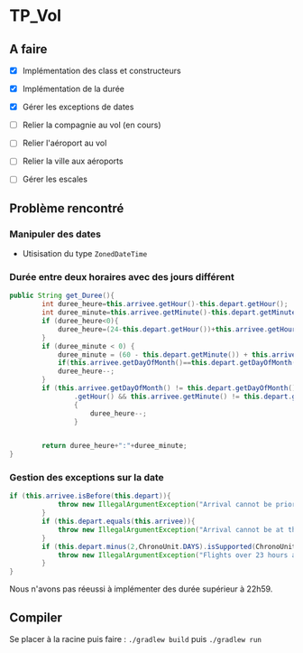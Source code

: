 # TP_Vol

## A faire
- [x] Implémentation des class et constructeurs
- [x] Implémentation de la durée
- [X] Gérer les exceptions de dates 
- [ ] Relier la compagnie au vol (en cours)
- [ ] Relier l'aéroport au vol
- [ ] Relier la ville aux aéroports
- [ ] Gérer les escales


## Problème rencontré
### Manipuler des dates
- Utisisation du type `ZonedDateTime`
### Durée entre deux horaires avec des jours différent
```java
public String get_Duree(){
		int duree_heure=this.arrivee.getHour()-this.depart.getHour();
		int duree_minute=this.arrivee.getMinute()-this.depart.getMinute();
		if (duree_heure<0){
			duree_heure=(24-this.depart.getHour())+this.arrivee.getHour();
		}
		if (duree_minute < 0) {
			duree_minute = (60 - this.depart.getMinute()) + this.arrivee.getMinute();
			if(this.arrivee.getDayOfMonth()==this.depart.getDayOfMonth())
			duree_heure--;
		}
		if (this.arrivee.getDayOfMonth() != this.depart.getDayOfMonth() && this.arrivee.getHour() != this.depart
				.getHour() && this.arrivee.getMinute() != this.depart.getMinute())
				{
					duree_heure--;
				}


		return duree_heure+":"+duree_minute;
}
```
### Gestion des exceptions sur la date 
```java
if (this.arrivee.isBefore(this.depart)){
			throw new IllegalArgumentException("Arrival cannot be prior to departure");
		}
		if (this.depart.equals(this.arrivee)){
			throw new IllegalArgumentException("Arrival cannot be at the same time as departure");
		}
		if (this.depart.minus(2,ChronoUnit.DAYS).isSupported(ChronoUnit.DAYS) && this.depart.getHour()<this.arrivee.getHour()+1){
			throw new IllegalArgumentException("Flights over 23 hours are not supported");
		}
}
```
Nous n'avons pas réeussi à implémenter des durée supérieur à 22h59.

## Compiler

Se placer à la racine puis faire : `./gradlew build` puis `./gradlew run` 
